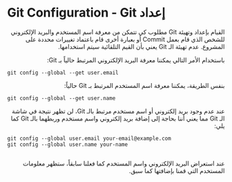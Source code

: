 
# Git Configuration - Git إعداد 

<div dir="rtl">
القيام بإعداد وتهيئة Git مطلوب كي تتمكن من معرفة اسم المستخدم والبريد الإلكتروني للشخص الذي قام بعمل Commit أو بعبارة أخرى قام باعتماد تغييرات محددة على المشروع. 
عدم تهيئة الـ Git يعني بأن القيم التلقائية سيتم استخدامها. 

باستخدام الأمر التالي يمكننا معرفة البريد الإلكتروني المرتبط حالياً بـ Git: 

<div dir="ltr">

```
git config --global --get user.email

```
</div>
بنفس الطريقة، يمكننا معرفة اسم المستخدم المرتبط بـ Git حالياً: 

<div dir="ltr">

```
git config --global --get user.name

```
</div>

عند عدم وجود بريد إلكتروني أو اسم مستخدم مرتبط بالـ Git، لن تظهر نتيجة في شاشة الـ Git مما يعني أننا بحاجة إلى إضافة بريد إلكتروني واسم مستخدم وربطهما بالـ Git كما يلي: 

<div dir="ltr">

```
git config --global user.email your-email@example.com
git config --global user.name your-name


```
</div>

عند استعراض البريد الإلكتروني  واسم المستخدم كما فعلنا سابقاً، ستظهر معلومات المستخدم التي قمنا بإضافتها كما سبق. 

</div>
